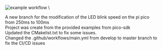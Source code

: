 ![example workflow](https://github.com/tharnath08/ECE6785Lab0/actions/workflows/main.yml/badge.svg) \

A new branch for the modification of the LED blink speed on the pi pico from 250ms to 100ms \
Project was create from the provided examples from pico-sdk \
Updated the CMakelist.txt to fix some issues. \
Changed the .github/workflows/main.yml from develop to master branch to fix the CI/CD issues


